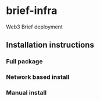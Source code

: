 # brief-infra
Web3 Brief deployment

## Installation instructions
### Full package
### Network based install
### Manual install
